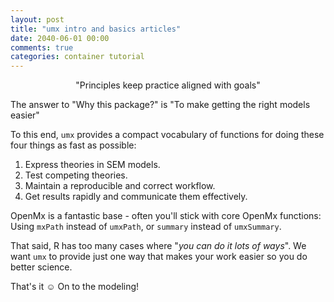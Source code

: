 ```yaml
---
layout: post
title: "umx intro and basics articles"
date: 2040-06-01 00:00
comments: true
categories: container tutorial
---
```


<a name="top"></a>

<p style="text-align: center;">"Principles keep practice aligned with goals"</p>

The answer to "Why this package?" is "To make getting the right models easier"

To this end, `umx` provides a compact vocabulary of functions for doing these four things as fast as possible:

1. Express theories in SEM models.
2. Test competing theories.
3. Maintain a reproducible and correct workflow.
4. Get results rapidly and communicate them effectively.

OpenMx is a fantastic base - often you'll stick with core OpenMx functions: Using `mxPath` instead of `umxPath`, or `summary` instead of `umxSummary`.

That said, R has too many cases where "*you can do it lots of ways*". We want `umx` to provide just one way that makes your work easier so you do better science.

That's it ☺ On to the modeling!